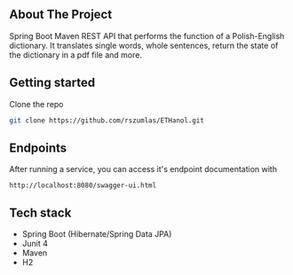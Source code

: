 

<!-- ABOUT THE PROJECT -->
## About The Project

Spring Boot Maven REST API that performs the function of a Polish-English dictionary. It translates single words, whole sentences, return the state of the dictionary in a pdf file and more.

## Getting started
Clone the repo
  ```sh
  git clone https://github.com/rszumlas/ETHanol.git
  ```

## Endpoints
After running a service, you can access it's endpoint documentation with
  ```
  http://localhost:8080/swagger-ui.html
  ```

## Tech stack

* Spring Boot (Hibernate/Spring Data JPA)
* Junit 4
* Maven
* H2

